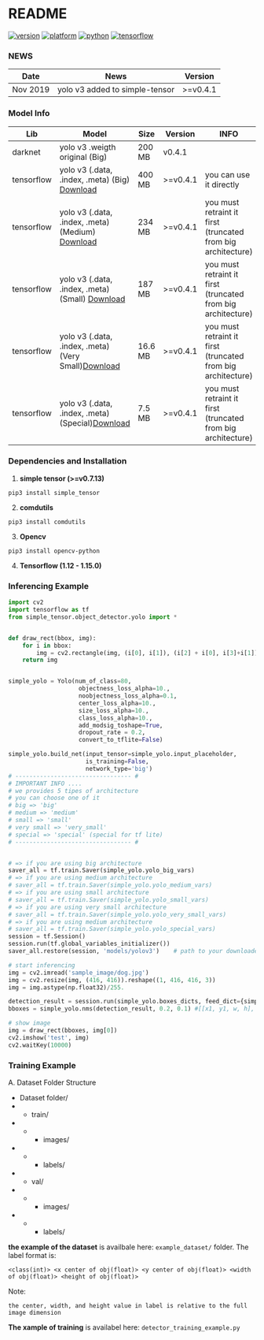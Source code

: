 # README #

[![version](https://img.shields.io/badge/simple__tensor-v0.7.14-brightgreen)](https://pypi.org/project/simple-tensor/)
[![platform](https://img.shields.io/badge/platform-linux--64-brightgreen)]()
[![python](https://img.shields.io/badge/python-%3E%3D3.5-brightgreen)]()
[![tensorflow](https://img.shields.io/badge/tensorflow-1.12.x%20--%201.15.0-brightgreen)]()



### NEWS
| Date       |                                                         News                                                                     |     Version       |
| ---------- | -------------------------------------------------------------------------------------------------------------------------------- | ----------------- |
|Nov 2019    | yolo v3 added to simple-tensor     |      >=v0.4.1       |


### Model Info

| Lib         |     Model                                                             |     Size          | Version       | INFO |
| ----------- | --------------------------------------------------------------------- | ----------------- | --------------|------|
|  darknet    | yolo v3 .weigth original (Big)                                        |      200 MB       | v0.4.1        |
|  tensorflow | yolo v3 (.data, .index, .meta) (Big) [Download](https://drive.google.com/drive/folders/1yfC0jj5RsrLgU5PquNGSkccTL4V8_i-T?usp=sharing) | 400 MB | >=v0.4.1 | you can use it directly |
|  tensorflow | yolo v3 (.data, .index, .meta) (Medium) [Download](https://drive.google.com/file/d/1wPb35ZyJS_Hx1Jw35qe9Mltygs9EzDXW/view?usp=sharing)| 234 MB | >=v0.4.1 | you must retraint it first (truncated from big architecture) |
|  tensorflow | yolo v3 (.data, .index, .meta) (Small) [Download](https://drive.google.com/file/d/1Sjld1hE9Ts5ltkG-8Wj4JJsAv2uK_m8k/view?usp=sharing) | 187 MB | >=v0.4.1 | you must retraint it first (truncated from big architecture)|
|  tensorflow | yolo v3 (.data, .index, .meta) (Very Small)[Download](https://drive.google.com/file/d/1ssDC3PjoYEmZmd1iwmYSw6BqR4pk_3K3/view?usp=sharing)|16.6 MB| >=v0.4.1 | you must retraint it first (truncated from big architecture) |
|  tensorflow | yolo v3 (.data, .index, .meta) (Special)[Download](https://drive.google.com/file/d/1ZdO8ZyfqxfrOz6PdQdQaCgKx1_LBQUjm/view?usp=sharing)|7.5 MB | >=v0.4.1 | you must retraint it first (truncated from big architecture) |

### Dependencies and Installation
1. **simple tensor (>=v0.7.13)**
```
pip3 install simple_tensor 
```
2. **comdutils**
```
pip3 install comdutils
```
3. **Opencv**
```
pip3 install opencv-python
```
4. **Tensorflow (1.12 - 1.15.0)**



### Inferencing Example
```python
import cv2
import tensorflow as tf
from simple_tensor.object_detector.yolo import *


def draw_rect(bbox, img):
    for i in bbox:
        img = cv2.rectangle(img, (i[0], i[1]), (i[2] + i[0], i[3]+i[1]), (255,255,0), 2)
    return img


simple_yolo = Yolo(num_of_class=80,
                    objectness_loss_alpha=10., 
                    noobjectness_loss_alpha=0.1, 
                    center_loss_alpha=10., 
                    size_loss_alpha=10., 
                    class_loss_alpha=10.,
                    add_modsig_toshape=True,
                    dropout_rate = 0.2,
                    convert_to_tflite=False) 

simple_yolo.build_net(input_tensor=simple_yolo.input_placeholder, 
                      is_training=False, 
                      network_type='big') 
# --------------------------------- #
# IMPORTANT INFO ....
# we provides 5 tipes of architecture 
# you can choose one of it
# big => 'big'
# medium => 'medium'
# small => 'small'
# very small => 'very_small'
# special => 'special' (special for tf lite)
# --------------------------------- #


# => if you are using big architecture
saver_all = tf.train.Saver(simple_yolo.yolo_big_vars)
# => if you are using medium architecture
# saver_all = tf.train.Saver(simple_yolo.yolo_medium_vars)
# => if you are using small architecture
# saver_all = tf.train.Saver(simple_yolo.yolo_small_vars)
# => if you are using very small architecture
# saver_all = tf.train.Saver(simple_yolo.yolo_very_small_vars)
# => if you are using medium architecture
# saver_all = tf.train.Saver(simple_yolo.yolo_special_vars)
session = tf.Session()
session.run(tf.global_variables_initializer())
saver_all.restore(session, 'models/yolov3')    # path to your downloaded model

# start inferencing
img = cv2.imread('sample_image/dog.jpg')
img = cv2.resize(img, (416, 416)).reshape((1, 416, 416, 3))
img = img.astype(np.float32)/255.

detection_result = session.run(simple_yolo.boxes_dicts, feed_dict={simple_yolo.input_placeholder: img})
bboxes = simple_yolo.nms(detection_result, 0.2, 0.1) #[[x1, y1, w, h], [...]]

# show image
img = draw_rect(bboxes, img[0])
cv2.imshow('test', img)
cv2.waitKey(10000)
```


### Training Example
A. Dataset Folder Structure
- Dataset folder/
-   - train/
-   -   - images/
-   -   - labels/
-   - val/
-   -   - images/
-   -   - labels/

**the example of the dataset** is availbale here: `example_dataset/` folder. The label format is:
```
<class(int)> <x center of obj(float)> <y center of obj(float)> <width of obj(float)> <height of obj(float)>
```
Note:
```
the center, width, and height value in label is relative to the full image dimension
```

**The xample of training** is availabel here: `detector_training_example.py`



